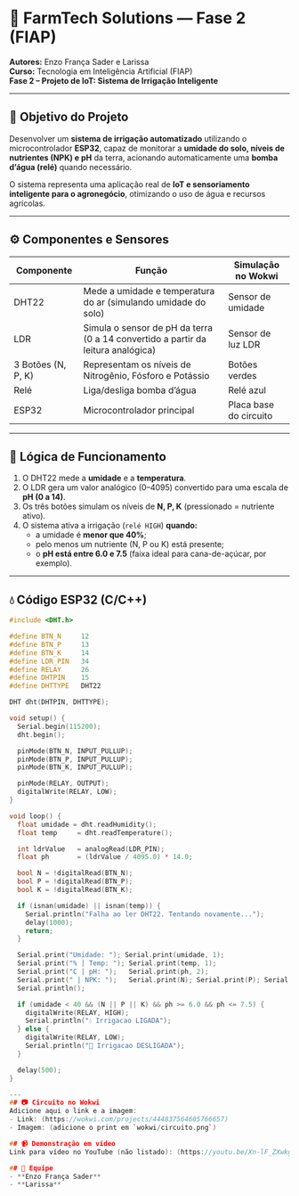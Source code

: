 # 🌾 FarmTech Solutions — Fase 2 (FIAP)
**Autores:** Enzo França Sader e Larissa  
**Curso:** Tecnologia em Inteligência Artificial (FIAP)  
**Fase 2 – Projeto de IoT: Sistema de Irrigação Inteligente**

---

## 🎯 Objetivo do Projeto
Desenvolver um **sistema de irrigação automatizado** utilizando o microcontrolador **ESP32**, capaz de monitorar a **umidade do solo, níveis de nutrientes (NPK) e pH** da terra, acionando automaticamente uma **bomba d’água (relé)** quando necessário.

O sistema representa uma aplicação real de **IoT e sensoriamento inteligente para o agronegócio**, otimizando o uso de água e recursos agrícolas.

---

## ⚙️ Componentes e Sensores

| Componente | Função | Simulação no Wokwi |
|-------------|--------|--------------------|
| DHT22 | Mede a umidade e temperatura do ar (simulando umidade do solo) | Sensor de umidade |
| LDR | Simula o sensor de pH da terra (0 a 14 convertido a partir da leitura analógica) | Sensor de luz LDR |
| 3 Botões (N, P, K) | Representam os níveis de Nitrogênio, Fósforo e Potássio | Botões verdes |
| Relé | Liga/desliga bomba d’água | Relé azul |
| ESP32 | Microcontrolador principal | Placa base do circuito |

---

## 🧠 Lógica de Funcionamento

1. O DHT22 mede a **umidade** e a **temperatura**.
2. O LDR gera um valor analógico (0–4095) convertido para uma escala de **pH (0 a 14)**.
3. Os três botões simulam os níveis de **N, P, K** (pressionado = nutriente ativo).
4. O sistema ativa a irrigação (`relé HIGH`) **quando:**
   - a umidade é **menor que 40%**;
   - pelo menos um nutriente (N, P ou K) está presente;
   - o **pH está entre 6.0 e 7.5** (faixa ideal para cana-de-açúcar, por exemplo).

---

## 💧 Código ESP32 (C/C++)

```cpp
#include <DHT.h>

#define BTN_N     12
#define BTN_P     13
#define BTN_K     14
#define LDR_PIN   34
#define RELAY     26
#define DHTPIN    15
#define DHTTYPE   DHT22

DHT dht(DHTPIN, DHTTYPE);

void setup() {
  Serial.begin(115200);
  dht.begin();

  pinMode(BTN_N, INPUT_PULLUP);
  pinMode(BTN_P, INPUT_PULLUP);
  pinMode(BTN_K, INPUT_PULLUP);

  pinMode(RELAY, OUTPUT);
  digitalWrite(RELAY, LOW);
}

void loop() {
  float umidade = dht.readHumidity();
  float temp     = dht.readTemperature();

  int ldrValue   = analogRead(LDR_PIN);
  float ph       = (ldrValue / 4095.0) * 14.0;

  bool N = !digitalRead(BTN_N);
  bool P = !digitalRead(BTN_P);
  bool K = !digitalRead(BTN_K);

  if (isnan(umidade) || isnan(temp)) {
    Serial.println("Falha ao ler DHT22. Tentando novamente...");
    delay(1000);
    return;
  }

  Serial.print("Umidade: "); Serial.print(umidade, 1);
  Serial.print("% | Temp: "); Serial.print(temp, 1);
  Serial.print("C | pH: ");   Serial.print(ph, 2);
  Serial.print(" | NPK: ");   Serial.print(N); Serial.print(P); Serial.print(K);
  Serial.println();

  if (umidade < 40 && (N || P || K) && ph >= 6.0 && ph <= 7.5) {
    digitalWrite(RELAY, HIGH);
    Serial.println("💧 Irrigacao LIGADA");
  } else {
    digitalWrite(RELAY, LOW);
    Serial.println("🌿 Irrigacao DESLIGADA");
  }

  delay(500);
}

---
## 📷 Circuito no Wokwi
Adicione aqui o link e a imagem:
- Link: (https://wokwi.com/projects/444837564605766657)
- Imagem: (adicione o print em `wokwi/circuito.png`)

## 📹 Demonstração em vídeo
Link para vídeo no YouTube (não listado): (https://youtu.be/Xn-lF_ZXwkg)

## 👥 Equipe
- **Enzo França Sader**
- **Larissa**

